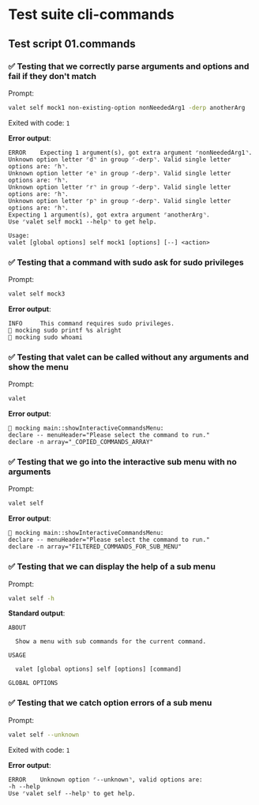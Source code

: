 # Test suite cli-commands

## Test script 01.commands

### ✅ Testing that we correctly parse arguments and options and fail if they don't match

Prompt:

```bash
valet self mock1 non-existing-option nonNeededArg1 -derp anotherArg
```

Exited with code: `1`

**Error output**:

```text
ERROR    Expecting 1 argument(s), got extra argument ⌜nonNeededArg1⌝.
Unknown option letter ⌜d⌝ in group ⌜-derp⌝. Valid single letter options are: ⌜h⌝.
Unknown option letter ⌜e⌝ in group ⌜-derp⌝. Valid single letter options are: ⌜h⌝.
Unknown option letter ⌜r⌝ in group ⌜-derp⌝. Valid single letter options are: ⌜h⌝.
Unknown option letter ⌜p⌝ in group ⌜-derp⌝. Valid single letter options are: ⌜h⌝.
Expecting 1 argument(s), got extra argument ⌜anotherArg⌝.
Use ⌜valet self mock1 --help⌝ to get help.

Usage:
valet [global options] self mock1 [options] [--] <action>
```

### ✅ Testing that a command with sudo ask for sudo privileges

Prompt:

```bash
valet self mock3
```

**Error output**:

```text
INFO     This command requires sudo privileges.
🙈 mocking sudo printf %s alright
🙈 mocking sudo whoami
```

### ✅ Testing that valet can be called without any arguments and show the menu

Prompt:

```bash
valet
```

**Error output**:

```text
🙈 mocking main::showInteractiveCommandsMenu:
declare -- menuHeader="Please select the command to run."
declare -n array="_COPIED_COMMANDS_ARRAY"
```

### ✅ Testing that we go into the interactive sub menu with no arguments

Prompt:

```bash
valet self
```

**Error output**:

```text
🙈 mocking main::showInteractiveCommandsMenu:
declare -- menuHeader="Please select the command to run."
declare -n array="FILTERED_COMMANDS_FOR_SUB_MENU"
```

### ✅ Testing that we can display the help of a sub menu

Prompt:

```bash
valet self -h

```

**Standard output**:

```text
ABOUT

  Show a menu with sub commands for the current command.

USAGE

  valet [global options] self [options] [command]

GLOBAL OPTIONS

```

### ✅ Testing that we catch option errors of a sub menu

Prompt:

```bash
valet self --unknown
```

Exited with code: `1`

**Error output**:

```text
ERROR    Unknown option ⌜--unknown⌝, valid options are:
-h --help
Use ⌜valet self --help⌝ to get help.
```

